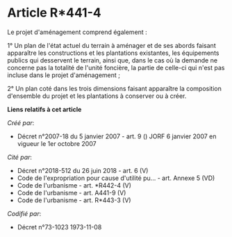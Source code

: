 # Article R*441-4

Le projet d'aménagement comprend également :

1° Un plan de l'état actuel du terrain à aménager et de ses abords faisant apparaître les constructions et les plantations
existantes, les équipements publics qui desservent le terrain, ainsi que, dans le cas où la demande ne concerne pas la
totalité de l'unité foncière, la partie de celle-ci qui n'est pas incluse dans le projet d'aménagement ;

2° Un plan coté dans les trois dimensions faisant apparaître la composition d'ensemble du projet et les plantations à
conserver ou à créer.

**Liens relatifs à cet article**

_Créé par_:

  - Décret n°2007-18 du 5 janvier 2007 - art. 9 () JORF 6 janvier 2007 en vigueur le 1er octobre 2007

_Cité par_:

  - Décret n°2018-512 du 26 juin 2018 - art. 6 (V)
  - Code de l'expropriation pour cause d'utilité pu... - art. Annexe 5 (VD)
  - Code de l'urbanisme - art. *R442-4 (V)
  - Code de l'urbanisme - art. A441-9 (V)
  - Code de l'urbanisme - art. R*443-3 (V)

_Codifié par_:

  - Décret n°73-1023 1973-11-08
